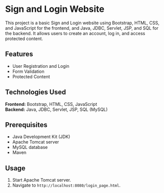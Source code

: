 # Sign and Login Website

This project is a basic Sign and Login website using Bootstrap, HTML, CSS, and JavaScript for the frontend, and Java, JDBC, Servlet, JSP, and SQL for the backend. It allows users to create an account, log in, and access protected content.

## Features
- User Registration and Login
- Form Validation
- Protected Content

## Technologies Used
**Frontend:** Bootstrap, HTML, CSS, JavaScript  
**Backend:** Java, JDBC, Servlet, JSP, SQL (MySQL)

## Prerequisites
- Java Development Kit (JDK)
- Apache Tomcat server
- MySQL database
- Maven

## Usage
1. Start Apache Tomcat server.
2. Navigate to `http://localhost:8080/login_page.html`.
